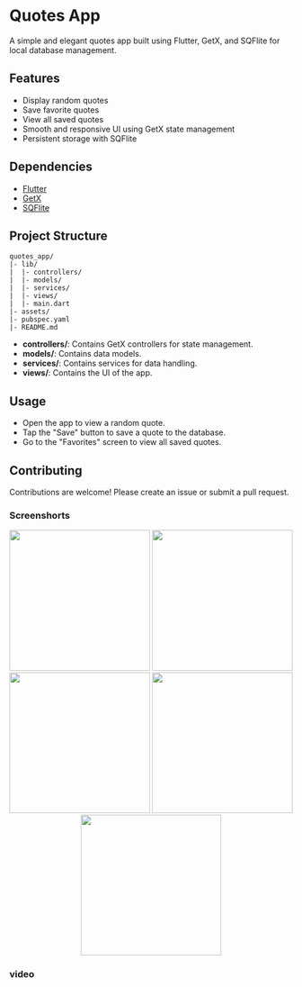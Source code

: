 # Quotes App

A simple and elegant quotes app built using Flutter, GetX, and SQFlite for local database management.

## Features

- Display random quotes
- Save favorite quotes
- View all saved quotes
- Smooth and responsive UI using GetX state management
- Persistent storage with SQFlite

## Dependencies

- [Flutter](https://flutter.dev)
- [GetX](https://pub.dev/packages/get)
- [SQFlite](https://pub.dev/packages/sqflite)

## Project Structure

```
quotes_app/
|- lib/
|  |- controllers/
|  |- models/
|  |- services/
|  |- views/
|  |- main.dart
|- assets/
|- pubspec.yaml
|- README.md
```

- **controllers/**: Contains GetX controllers for state management.
- **models/**: Contains data models.
- **services/**: Contains services for data handling.
- **views/**: Contains the UI of the app.

## Usage

- Open the app to view a random quote.
- Tap the "Save" button to save a quote to the database.
- Go to the "Favorites" screen to view all saved quotes.

## Contributing

Contributions are welcome! Please create an issue or submit a pull request.

### Screenshorts

<p align ='center'>
  <img src='https://github.com/user-attachments/assets/84ae74ed-fc74-49e1-9d38-b13bc40502df' width=250>
  <img src='https://github.com/user-attachments/assets/460fe497-d597-4208-ad27-153b0d958fc1' width=250>
  <img src='https://github.com/user-attachments/assets/adfca55f-869b-4860-ab76-826bc5b87ecb' width=250>
  <img src='https://github.com/user-attachments/assets/b241664f-fe71-462c-a9cb-aa02102f8148' width=250>
  <img src='https://github.com/user-attachments/assets/9083608a-f241-499c-8664-d045d56ae273' width=250>
</p>


### video
